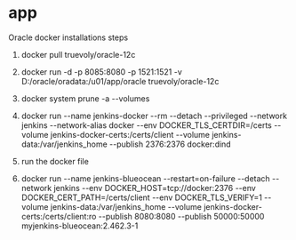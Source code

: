 # app

Oracle docker installations steps

1. docker pull truevoly/oracle-12c

2. docker run -d -p 8085:8080 -p 1521:1521 -v D:/oracle/oradata:/u01/app/oracle truevoly/oracle-12c


1. docker system prune -a --volumes
2. docker run --name jenkins-docker --rm --detach  --privileged --network jenkins --network-alias docker --env DOCKER_TLS_CERTDIR=/certs --volume jenkins-docker-certs:/certs/client --volume jenkins-data:/var/jenkins_home --publish 2376:2376  docker:dind
3. run the docker file
4. docker run --name jenkins-blueocean --restart=on-failure --detach --network jenkins --env DOCKER_HOST=tcp://docker:2376 --env DOCKER_CERT_PATH=/certs/client --env DOCKER_TLS_VERIFY=1 --volume jenkins-data:/var/jenkins_home --volume jenkins-docker-certs:/certs/client:ro  --publish 8080:8080 --publish 50000:50000 myjenkins-blueocean:2.462.3-1